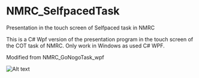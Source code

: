 # NMRC_SelfpacedTask
Presentation in the touch screen of Selfpaced task in NMRC

This is a C# Wpf version of the presentation program in the touch screen of the COT task of NMRC. Only work in Windows as used C# WPF.

Modified from NMRC_GoNogoTask_wpf

![Alt text](mainWin_SelfpacedTask?raw=true "Selfpaced Task Main Window")
